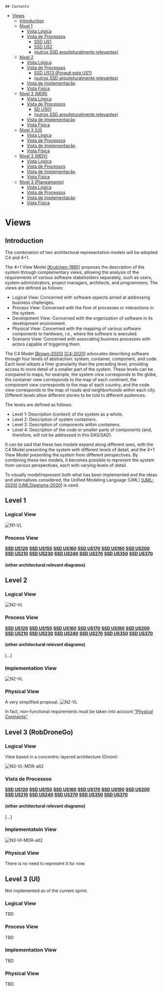 	## Contents
- [Views](#views)
	- [Introduction](#introduction)
	- [Nível 1](#nível-1)
		- [Vista Lógica](#vista-lógica)
		- [Vista de Processos](#vista-de-processos)
			- [SSD US1](#ssd-us1)
			- [SSD US2](#ssd-us2)
			- [(outros SSD arquiteturalmente relevantes)](#outros-ssd-arquiteturalmente-relevantes)
	- [Nível 2](#nível-2)
		- [Vista Lógica](#vista-lógica-1)
		- [Vista de Processos](#vista-de-processos-1)
			- [SSD US13 (Porquê esta US?)](#ssd-us13-porquê-esta-us)
			- [(outros SSD arquiteturalmente relevantes)](#outros-ssd-arquiteturalmente-relevantes-1)
		- [Vista de Implementação](#vista-de-implementação)
		- [Vista Física](#vista-física)
	- [Nível 3 (MDR)](#nível-3-mdr)
		- [Vista Lógica](#vista-lógica-2)
		- [Vista de Processos](#vista-de-processos-2)
			- [SD US01](#sd-us01)
			- [(outros SSD arquiteturalmente relevantes)](#outros-ssd-arquiteturalmente-relevantes-2)
		- [Vista de Implementação](#vista-de-implementação-1)
		- [Vista Física](#vista-física-1)
	- [Nível 3 (UI)](#nível-3-ui)
		- [Vista Lógica](#vista-lógica-3)
		- [Vista de Processos](#vista-de-processos-3)
		- [Vista de Implementação](#vista-de-implementação-2)
		- [Vista Física](#vista-física-2)
	- [Nível 3 (MDV)](#nível-3-mdv)
		- [Vista Lógica](#vista-lógica-4)
		- [Vista de Processos](#vista-de-processos-4)
		- [Vista de Implementação](#vista-de-implementação-3)
		- [Vista Física](#vista-física-3)
	- [Nível 3 (Planeamento)](#nível-3-planeamento)
		- [Vista Lógica](#vista-lógica-5)
		- [Vista de Processos](#vista-de-processos-5)
		- [Vista de Implementação](#vista-de-implementação-4)
		- [Vista Física](#vista-física-4)

# Views

## Introduction
The combination of two architectural representation models will be adopted: C4 and 4+1.

The 4+1 View Model [[Krutchen-1995]](References.md#Kruchten-1995) proposes the description of the system through 
complementary views, allowing the analysis of the requirements of various software stakeholders separately, such as users, system administrators, project managers, architects, and programmers. The views are defined as follows:

- Logical View: Concerned with software aspects aimed at addressing business challenges.
- Process View: Concerned with the flow of processes or interactions in the system.
- Development View: Concerned with the organization of software in its development environment.
- Physical View: Concerned with the mapping of various software components to hardware, i.e., where the software is executed.
- Scenario View: Concerned with associating business processes with actors capable of triggering them.

The C4 Model [[Brown-2020]](References.md#Brown-2020) [[C4-2020]](References.md#C4-2020) advocates describing software through four levels of abstraction: system, container, component, and code. Each level adopts a finer granularity than the preceding level, providing access to more detail of a smaller part of the system. These levels can be compared to maps; for example, the system view corresponds to the globe, the container view corresponds to the map of each continent, the component view corresponds to the map of each country, and the code view corresponds to the map of roads and neighborhoods within each city. Different levels allow different stories to be told to different audiences.

The levels are defined as follows:
- Level 1: Description (context) of the system as a whole.
- Level 2: Description of system containers.
- Level 3: Description of components within containers.
- Level 4: Description of the code or smaller parts of components (and, therefore, will not be addressed in this DAS/SAD).

It can be said that these two models expand along different axes, with the C4 Model presenting the system with different levels of detail, and the 4+1 View Model presenting the system from different perspectives. By combining these two models, it becomes possible to represent the system from various perspectives, each with varying levels of detail.

To visually model/represent both what has been implemented and the ideas and alternatives considered, the Unified Modeling Language (UML) [[UML-2020]](References.md#UML-2020) [[UMLDiagrams-2020]](References.md#UMLDiagrams-2020) is used.
## Level 1
### Logical View

![N1-VL](diagramas/nivel1/N1-VL.png)

### Process View

**[SSD US120](diagramas/nivel1/UC120.md)**
**[SSD US150](diagramas/nivel1/UC150.md)**
**[SSD US160](diagramas/nivel1/UC160.md)**
**[SSD US170](diagramas/nivel1/UC170.md)**
**[SSD US190](diagramas/nivel1/UC190.md)**
**[SSD US200](diagramas/nivel1/UC200.md)**
**[SSD US210](diagramas/nivel1/UC210.md)**
**[SSD US230](diagramas/nivel1/UC230.md)**
**[SSD US240](diagramas/nivel1/UC240.md)**
**[SSD US270](diagramas/nivel1/UC270.md)**
**[SSD US350](diagramas/nivel1/UC350.md)**
**[SSD US370](diagramas/nivel1/UC370.md)**



#### (other architectural relevant diagrams)


## Level 2
### Logical View

![N2-VL](diagramas/nivel2/N2-VL.png)


### Process View

**[SSD US120](diagramas/nivel2/UC120.md)**
**[SSD US150](diagramas/nivel2/UC150.md)**
**[SSD US160](diagramas/nivel2/UC160.md)**
**[SSD US170](diagramas/nivel2/UC170.md)**
**[SSD US190](diagramas/nivel2/UC190.md)**
**[SSD US200](diagramas/nivel2/UC200.md)**
**[SSD US210](diagramas/nivel2/UC210.md)**
**[SSD US230](diagramas/nivel2/UC230.md)**
**[SSD US240](diagramas/nivel2/UC240.md)**
**[SSD US270](diagramas/nivel2/UC270.md)**
**[SSD US350](diagramas/nivel2/UC350.md)**
**[SSD US370](diagramas/nivel2/UC370.md)**

#### (other architectural relevant diagrams)
[...]

### Implementation View
![N2-VL](diagramas/nivel2/N2-VI.png)


### Physical View

A very simplified proposal. 
![N2-VL](diagramas/nivel2/N2-VF.png)


In fact, non-functional requirements must be taken into account ["Physical Contraints"](Background.md#Physical_Constraints).

## Level 3 (RobDroneGo)

### Logical View

View based in a concentric layered architecture (Onion):

![N3-VL-MDR-alt2](diagramas/nivel3/N3-VL.png)

### Vista de Processos

**[SSD US120](diagramas/nivel3/UC120.md)**
**[SSD US150](diagramas/nivel3/UC150.md)**
**[SSD US160](diagramas/nivel3/UC160.md)**
**[SSD US170](diagramas/nivel3/UC170.md)**
**[SSD US190](diagramas/nivel3/UC190.md)**
**[SSD US200](diagramas/nivel3/UC200.md)**
**[SSD US210](diagramas/nivel3/UC210.md)**
**[SSD US240](diagramas/nivel3/UC240.md)**
**[SSD US270](diagramas/nivel3/UC270.md)**
**[SSD US350](diagramas/nivel3/UC350.md)**
**[SSD US370](diagramas/nivel3/UC370.md)**

#### (other architectural relevant diagrams)
[...]

### Implementatoin View
![N3-VI-MDR-alt2](diagramas/nivel3/N3-VI.png)

### Physical View

There is no need to represent it for now.

## Level 3 (UI)
Not implemented as of the current sprint.
### Logical View
TBD

### Process View
TBD

### Implementation View
TBD

### Physical View
TBD

